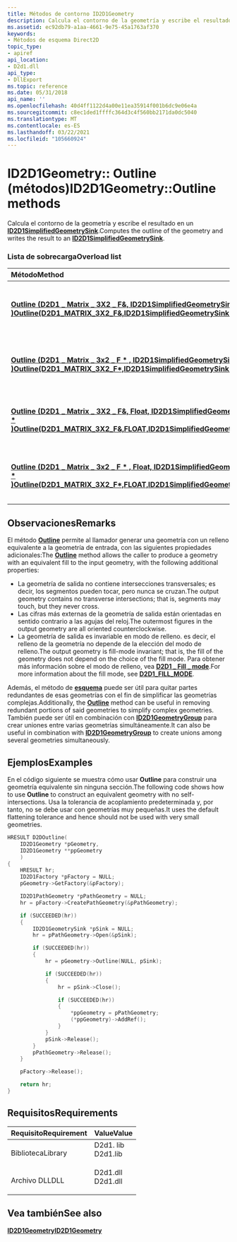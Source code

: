 ```yaml
---
title: Métodos de contorno ID2D1Geometry
description: Calcula el contorno de la geometría y escribe el resultado en un ID2D1SimplifiedGeometrySink.
ms.assetid: ec92db79-a1aa-4661-9e75-45a1763af370
keywords:
- Métodos de esquema Direct2D
topic_type:
- apiref
api_location:
- D2d1.dll
api_type:
- DllExport
ms.topic: reference
ms.date: 05/31/2018
api_name: ''
ms.openlocfilehash: 40d4ff1122d4a00e11ea35914f001b6dc9e06e4a
ms.sourcegitcommit: c8ec1ded1ffffc364d3c4f560bb2171da0dc5040
ms.translationtype: MT
ms.contentlocale: es-ES
ms.lasthandoff: 03/22/2021
ms.locfileid: "105660924"
---
```

# <a name="id2d1geometryoutline-methods"></a><span data-ttu-id="881b0-104">ID2D1Geometry:: Outline (métodos)</span><span class="sxs-lookup"><span data-stu-id="881b0-104">ID2D1Geometry::Outline methods</span></span>

<span data-ttu-id="881b0-105">Calcula el contorno de la geometría y escribe el resultado en un [**ID2D1SimplifiedGeometrySink**](/windows/win32/api/d2d1/nn-d2d1-id2d1simplifiedgeometrysink).</span><span class="sxs-lookup"><span data-stu-id="881b0-105">Computes the outline of the geometry and writes the result to an [**ID2D1SimplifiedGeometrySink**](/windows/win32/api/d2d1/nn-d2d1-id2d1simplifiedgeometrysink).</span></span>

### <a name="overload-list"></a><span data-ttu-id="881b0-106">Lista de sobrecarga</span><span class="sxs-lookup"><span data-stu-id="881b0-106">Overload list</span></span>



| <span data-ttu-id="881b0-107">Método</span><span class="sxs-lookup"><span data-stu-id="881b0-107">Method</span></span>                                                                                                                                                          | <span data-ttu-id="881b0-108">Descripción</span><span class="sxs-lookup"><span data-stu-id="881b0-108">Description</span></span>                                                                                                                                      |
|:----------------------------------------------------------------------------------------------------------------------------------------------------------------|:-------------------------------------------------------------------------------------------------------------------------------------------------|
| <span data-ttu-id="881b0-109">[**Outline (D2D1 \_ Matrix \_ 3X2 \_ F&, ID2D1SimplifiedGeometrySink \* )**](/windows/win32/api/d2d1/nf-d2d1-id2d1geometry-outline(constd2d1_matrix_3x2_f__id2d1simplifiedgeometrysink))</span><span class="sxs-lookup"><span data-stu-id="881b0-109">[**Outline(D2D1\_MATRIX\_3X2\_F&,ID2D1SimplifiedGeometrySink\*)**](/windows/win32/api/d2d1/nf-d2d1-id2d1geometry-outline(constd2d1_matrix_3x2_f__id2d1simplifiedgeometrysink))</span></span>              | <span data-ttu-id="881b0-110">Calcula el contorno de la geometría y escribe el resultado en un [**ID2D1SimplifiedGeometrySink**](/windows/win32/api/d2d1/nn-d2d1-id2d1simplifiedgeometrysink).</span><span class="sxs-lookup"><span data-stu-id="881b0-110">Computes the outline of the geometry and writes the result to an [**ID2D1SimplifiedGeometrySink**](/windows/win32/api/d2d1/nn-d2d1-id2d1simplifiedgeometrysink).</span></span> <br/> |
| <span data-ttu-id="881b0-111">[**Outline (D2D1 \_ Matrix \_ 3x2 \_ F \* , ID2D1SimplifiedGeometrySink \* )**](/windows/win32/api/d2d1/nf-d2d1-id2d1geometry-outline(constd2d1_matrix_3x2_f_id2d1simplifiedgeometrysink))</span><span class="sxs-lookup"><span data-stu-id="881b0-111">[**Outline(D2D1\_MATRIX\_3X2\_F\*,ID2D1SimplifiedGeometrySink\*)**](/windows/win32/api/d2d1/nf-d2d1-id2d1geometry-outline(constd2d1_matrix_3x2_f_id2d1simplifiedgeometrysink))</span></span>             | <span data-ttu-id="881b0-112">Calcula el contorno de la geometría y escribe el resultado en un [**ID2D1SimplifiedGeometrySink**](/windows/win32/api/d2d1/nn-d2d1-id2d1simplifiedgeometrysink).</span><span class="sxs-lookup"><span data-stu-id="881b0-112">Computes the outline of the geometry and writes the result to an [**ID2D1SimplifiedGeometrySink**](/windows/win32/api/d2d1/nn-d2d1-id2d1simplifiedgeometrysink).</span></span><br/>  |
| <span data-ttu-id="881b0-113">[**Outline (D2D1 \_ Matrix \_ 3X2 \_ F&, Float, ID2D1SimplifiedGeometrySink \* )**](/windows/win32/api/d2d1/nf-d2d1-id2d1geometry-outline(constd2d1_matrix_3x2_f__float_id2d1simplifiedgeometrysink))</span><span class="sxs-lookup"><span data-stu-id="881b0-113">[**Outline(D2D1\_MATRIX\_3X2\_F&,FLOAT,ID2D1SimplifiedGeometrySink\*)**](/windows/win32/api/d2d1/nf-d2d1-id2d1geometry-outline(constd2d1_matrix_3x2_f__float_id2d1simplifiedgeometrysink))</span></span>  | <span data-ttu-id="881b0-114">Calcula el contorno de la geometría y escribe el resultado en un [**ID2D1SimplifiedGeometrySink**](/windows/win32/api/d2d1/nn-d2d1-id2d1simplifiedgeometrysink).</span><span class="sxs-lookup"><span data-stu-id="881b0-114">Computes the outline of the geometry and writes the result to an [**ID2D1SimplifiedGeometrySink**](/windows/win32/api/d2d1/nn-d2d1-id2d1simplifiedgeometrysink).</span></span><br/>  |
| <span data-ttu-id="881b0-115">[**Outline (D2D1 \_ Matrix \_ 3x2 \_ F \* , Float, ID2D1SimplifiedGeometrySink \* )**](/windows/win32/api/d2d1/nf-d2d1-id2d1geometry-outline(constd2d1_matrix_3x2_f_float_id2d1simplifiedgeometrysink))</span><span class="sxs-lookup"><span data-stu-id="881b0-115">[**Outline(D2D1\_MATRIX\_3X2\_F\*,FLOAT,ID2D1SimplifiedGeometrySink\*)**](/windows/win32/api/d2d1/nf-d2d1-id2d1geometry-outline(constd2d1_matrix_3x2_f_float_id2d1simplifiedgeometrysink))</span></span> | <span data-ttu-id="881b0-116">Calcula el contorno de la geometría y escribe el resultado en un [**ID2D1SimplifiedGeometrySink**](/windows/win32/api/d2d1/nn-d2d1-id2d1simplifiedgeometrysink).</span><span class="sxs-lookup"><span data-stu-id="881b0-116">Computes the outline of the geometry and writes the result to an [**ID2D1SimplifiedGeometrySink**](/windows/win32/api/d2d1/nn-d2d1-id2d1simplifiedgeometrysink).</span></span><br/>  |



## <a name="remarks"></a><span data-ttu-id="881b0-117">Observaciones</span><span class="sxs-lookup"><span data-stu-id="881b0-117">Remarks</span></span>

<span data-ttu-id="881b0-118">El método [**Outline**](/windows/win32/api/d2d1/nf-d2d1-id2d1geometry-outline(constd2d1_matrix_3x2_f__id2d1simplifiedgeometrysink)) permite al llamador generar una geometría con un relleno equivalente a la geometría de entrada, con las siguientes propiedades adicionales:</span><span class="sxs-lookup"><span data-stu-id="881b0-118">The [**Outline**](/windows/win32/api/d2d1/nf-d2d1-id2d1geometry-outline(constd2d1_matrix_3x2_f__id2d1simplifiedgeometrysink)) method allows the caller to produce a geometry with an equivalent fill to the input geometry, with the following additional properties:</span></span>

-   <span data-ttu-id="881b0-119">La geometría de salida no contiene intersecciones transversales; es decir, los segmentos pueden tocar, pero nunca se cruzan.</span><span class="sxs-lookup"><span data-stu-id="881b0-119">The output geometry contains no transverse intersections; that is, segments may touch, but they never cross.</span></span>
-   <span data-ttu-id="881b0-120">Las cifras más externas de la geometría de salida están orientadas en sentido contrario a las agujas del reloj.</span><span class="sxs-lookup"><span data-stu-id="881b0-120">The outermost figures in the output geometry are all oriented counterclockwise.</span></span>
-   <span data-ttu-id="881b0-121">La geometría de salida es invariable en modo de relleno. es decir, el relleno de la geometría no depende de la elección del modo de relleno.</span><span class="sxs-lookup"><span data-stu-id="881b0-121">The output geometry is fill-mode invariant; that is, the fill of the geometry does not depend on the choice of the fill mode.</span></span> <span data-ttu-id="881b0-122">Para obtener más información sobre el modo de relleno, vea [**D2D1 \_ Fill \_ mode**](/windows/desktop/api/d2d1/ne-d2d1-d2d1_fill_mode).</span><span class="sxs-lookup"><span data-stu-id="881b0-122">For more information about the fill mode, see [**D2D1\_FILL\_MODE**](/windows/desktop/api/d2d1/ne-d2d1-d2d1_fill_mode).</span></span>

<span data-ttu-id="881b0-123">Además, el método de [**esquema**](/windows/win32/api/d2d1/nf-d2d1-id2d1geometry-outline(constd2d1_matrix_3x2_f__id2d1simplifiedgeometrysink)) puede ser útil para quitar partes redundantes de esas geometrías con el fin de simplificar las geometrías complejas.</span><span class="sxs-lookup"><span data-stu-id="881b0-123">Additionally, the [**Outline**](/windows/win32/api/d2d1/nf-d2d1-id2d1geometry-outline(constd2d1_matrix_3x2_f__id2d1simplifiedgeometrysink)) method can be useful in removing redundant portions of said geometries to simplify complex geometries.</span></span> <span data-ttu-id="881b0-124">También puede ser útil en combinación con [**ID2D1GeometryGroup**](/windows/win32/api/d2d1/nn-d2d1-id2d1geometrygroup) para crear uniones entre varias geometrías simultáneamente.</span><span class="sxs-lookup"><span data-stu-id="881b0-124">It can also be useful in combination with [**ID2D1GeometryGroup**](/windows/win32/api/d2d1/nn-d2d1-id2d1geometrygroup) to create unions among several geometries simultaneously.</span></span>

## <a name="examples"></a><span data-ttu-id="881b0-125">Ejemplos</span><span class="sxs-lookup"><span data-stu-id="881b0-125">Examples</span></span>

<span data-ttu-id="881b0-126">En el código siguiente se muestra cómo usar **Outline** para construir una geometría equivalente sin ninguna sección.</span><span class="sxs-lookup"><span data-stu-id="881b0-126">The following code shows how to use **Outline** to construct an equivalent geometry with no self-intersections.</span></span> <span data-ttu-id="881b0-127">Usa la tolerancia de acoplamiento predeterminada y, por tanto, no se debe usar con geometrías muy pequeñas.</span><span class="sxs-lookup"><span data-stu-id="881b0-127">It uses the default flattening tolerance and hence should not be used with very small geometries.</span></span>


```C++
HRESULT D2DOutline(
    ID2D1Geometry *pGeometry,
    ID2D1Geometry **ppGeometry
    )
{
    HRESULT hr;
    ID2D1Factory *pFactory = NULL;
    pGeometry->GetFactory(&pFactory);

    ID2D1PathGeometry *pPathGeometry = NULL;
    hr = pFactory->CreatePathGeometry(&pPathGeometry);

    if (SUCCEEDED(hr))
    {
        ID2D1GeometrySink *pSink = NULL;
        hr = pPathGeometry->Open(&pSink);

        if (SUCCEEDED(hr))
        {
            hr = pGeometry->Outline(NULL, pSink);

            if (SUCCEEDED(hr))
            {
                hr = pSink->Close();

                if (SUCCEEDED(hr))
                {
                    *ppGeometry = pPathGeometry;
                    (*ppGeometry)->AddRef();
                }
            }
            pSink->Release();
        }
        pPathGeometry->Release();
    }

    pFactory->Release();

    return hr;
}
```



## <a name="requirements"></a><span data-ttu-id="881b0-128">Requisitos</span><span class="sxs-lookup"><span data-stu-id="881b0-128">Requirements</span></span>



| <span data-ttu-id="881b0-129">Requisito</span><span class="sxs-lookup"><span data-stu-id="881b0-129">Requirement</span></span> | <span data-ttu-id="881b0-130">Value</span><span class="sxs-lookup"><span data-stu-id="881b0-130">Value</span></span> |
|--------------------|-------------------------------------------------------------------------------------|
| <span data-ttu-id="881b0-131">Biblioteca</span><span class="sxs-lookup"><span data-stu-id="881b0-131">Library</span></span><br/> | <dl> <span data-ttu-id="881b0-132"><dt>D2d1. lib</dt></span><span class="sxs-lookup"><span data-stu-id="881b0-132"><dt>D2d1.lib</dt></span></span> </dl> |
| <span data-ttu-id="881b0-133">Archivo DLL</span><span class="sxs-lookup"><span data-stu-id="881b0-133">DLL</span></span><br/>     | <dl> <span data-ttu-id="881b0-134"><dt>D2d1.dll</dt></span><span class="sxs-lookup"><span data-stu-id="881b0-134"><dt>D2d1.dll</dt></span></span> </dl> |



## <a name="see-also"></a><span data-ttu-id="881b0-135">Vea también</span><span class="sxs-lookup"><span data-stu-id="881b0-135">See also</span></span>

<dl> <dt>

[<span data-ttu-id="881b0-136">**ID2D1Geometry**</span><span class="sxs-lookup"><span data-stu-id="881b0-136">**ID2D1Geometry**</span></span>](/windows/win32/api/d2d1/nn-d2d1-id2d1geometry)
</dt> </dl>

 

